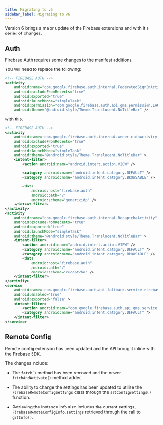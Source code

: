 ```yaml
---
title: Migrating to v6
sidebar_label: Migrating to v6
---
```


Version 6 brings a major update of the Firebase extensions and with it a series of changes.


## Auth 

Firebase Auth requires some changes to the manifest additions. 

You will need to replace the following:

```xml
<!-- FIREBASE AUTH -->
<activity
    android:name="com.google.firebase.auth.internal.FederatedSignInActivity"
    android:excludeFromRecents="true"
    android:exported="true"
    android:launchMode="singleTask"
    android:permission="com.google.firebase.auth.api.gms.permission.LAUNCH_FEDERATED_SIGN_IN"
    android:theme="@android:style/Theme.Translucent.NoTitleBar" />
```

with this:

```xml
<!-- FIREBASE AUTH -->
<activity
    android:name="com.google.firebase.auth.internal.GenericIdpActivity"
    android:excludeFromRecents="true"
    android:exported="true"
    android:launchMode="singleTask"
    android:theme="@android:style/Theme.Translucent.NoTitleBar" >
    <intent-filter>
        <action android:name="android.intent.action.VIEW" />

        <category android:name="android.intent.category.DEFAULT" />
        <category android:name="android.intent.category.BROWSABLE" />

        <data
            android:host="firebase.auth"
            android:path="/"
            android:scheme="genericidp" />
    </intent-filter>
</activity>
<activity
    android:name="com.google.firebase.auth.internal.RecaptchaActivity"
    android:excludeFromRecents="true"
    android:exported="true"
    android:launchMode="singleTask"
    android:theme="@android:style/Theme.Translucent.NoTitleBar" >
    <intent-filter>
        <action android:name="android.intent.action.VIEW" />
        <category android:name="android.intent.category.DEFAULT" />
        <category android:name="android.intent.category.BROWSABLE" />
        <data
            android:host="firebase.auth"
            android:path="/"
            android:scheme="recaptcha" />
    </intent-filter>
</activity>
<service
    android:name="com.google.firebase.auth.api.fallback.service.FirebaseAuthFallbackService"
    android:enabled="true"
    android:exported="false" >
    <intent-filter>
        <action android:name="com.google.firebase.auth.api.gms.service.START" />
        <category android:name="android.intent.category.DEFAULT" />
    </intent-filter>
</service>
```



## Remote Config

Remote config extension has been updated and the API brought inline with the Firebase SDK.

The changes include:

- The `fetch()` method has been removed and the newer `fetchAndActivate()` method added.

- The ability to change the settings has been updated to utilise the `FirebaseRemoteConfigSettings` class through the `setConfigSettings()` function. 

- Retrieving the instance info also includes the current settings, `FirebaseRemoteConfigInfo.settings` retrieved through the call to `getInfo()`.

